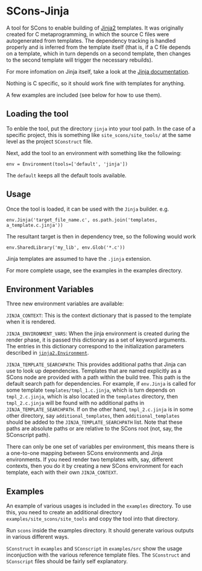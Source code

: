SCons-Jinja
===========

A tool for SCons to enable building of [Jinja2](http://jinja.pocoo.org/) 
templates. It was originally created for C metaprogramming, in which the 
source C files were autogenerated from templates. The dependency tracking
is handled properly and is inferred from the template itself (that is, if
a C file depends on a template, which in turn depends on a second template,
then changes to the second template will trigger the necessary rebuilds).

For more infomation on Jinja itself, take a look at the 
[Jinja documentation](http://jinja.pocoo.org/docs/).

Nothing is C specific, so it should work fine with templates for anything.

A few examples are included (see below for how to use them).

Loading the tool
----------------

To enble the tool, put the directory `jinja` into your tool path. In the 
case of a specific project, this is something like `site_scons/site_tools/` 
at the same level as the project `SConstruct` file.

Next, add the tool to an environment with something like the following:

    env = Environment(tools=['default', 'jinja'])

The `default` keeps all the default tools available.

Usage
-----

Once the tool is loaded, it can be used with the `Jinja` builder. e.g.

    env.Jinja('target_file_name.c', os.path.join('templates, a_template.c.jinja'))

The resultant target is then in dependency tree, so the following would work

    env.SharedLibrary('my_lib', env.Glob('*.c'))

Jinja templates are assumed to have the `.jinja` extension.

For more complete usage, see the examples in the examples directory.

Environment Variables
---------------------

Three new environment variables are available:

`JINJA_CONTEXT`: This is the context dictionary that is passed to the 
template when it is rendered.

`JINJA_ENVIRONMENT_VARS`: When the jinja environment is created during
the render phase, it is passed this dictionary as a set of keyword arguments.
The entries in this dictionary correspond to the initialization parameters 
described in 
[`jinja2.Environment`](http://jinja.pocoo.org/docs/api/#jinja2.Environment).

`JINJA_TEMPLATE_SEARCHPATH`: This provides additional paths that Jinja 
can use to look up dependencies. Templates that are named explicitly as a 
SCons node are provided with a path within the build tree. This path is the
default search path for dependencies. For example, if `env.Jinja` is called
for some template `templates/tmpl_1.c.jinja`, which is turn depends on
`tmpl_2.c.jinja`, which is also located in the `templates` directory, 
then `tmpl_2.c.jinja` will be found with no additional paths in 
`JINJA_TEMPLATE_SEARCHPATH`. If on the other hand, `tmpl_2.c.jinja` is in
some other directory, say `additional_templates`, then `additional_templates`
should be added to the `JINJA_TEMPLATE_SEARCHPATH` list. Note that these
paths are absolute paths or are relative to the SCons root (not, say, the 
SConscript path).

There can only be one set of
variables per environment, this means there is a one-to-one mapping between
SCons environments and Jinja environments. If you need render two templates 
with, say, different contexts, then you do it by
creating a new SCons environment for each template, each with their own
`JINJA_CONTEXT`.

Examples
--------

An example of various usages is included in the `examples` directory. 
To use this, you need to create an additional directory 
`examples/site_scons/site_tools` and copy the tool into that directory.

Run `scons` inside the examples directory. It should generate various 
outputs in various different ways.

`SConstruct` in `examples` and `SConscript` in `examples/src` show
the usage inconjuction with the various reference template files. The
`SConstruct` and `SConscript` files should be fairly self explanatory.

